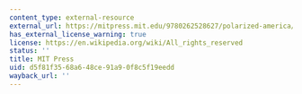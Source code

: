 ```yaml
---
content_type: external-resource
external_url: https://mitpress.mit.edu/9780262528627/polarized-america/
has_external_license_warning: true
license: https://en.wikipedia.org/wiki/All_rights_reserved
status: ''
title: MIT Press
uid: d5f81f35-68a6-48ce-91a9-0f8c5f19eedd
wayback_url: ''
---
```

